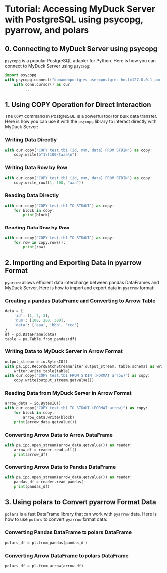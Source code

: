 # Tutorial: Accessing MyDuck Server with PostgreSQL using psycopg, pyarrow, and polars

## 0. Connecting to MyDuck Server using psycopg

`psycopg` is a popular PostgreSQL adapter for Python. Here is how you can connect to MyDuck Server using `psycopg`:

```python
import psycopg
with psycopg.connect("dbname=postgres user=postgres host=127.0.0.1 port=5432", autocommit=True) as conn:
    with conn.cursor() as cur:
        ...
```

## 1. Using COPY Operation for Direct Interaction

The `COPY` command in PostgreSQL is a powerful tool for bulk data transfer. Here is how you can use it with the `psycopg` library to interact directly with MyDuck Server:

### Writing Data Directly

```python
with cur.copy("COPY test.tb1 (id, num, data) FROM STDIN") as copy:
    copy.write(b"1\t100\taaa\n")
```

### Writing Data Row by Row

```python
with cur.copy("COPY test.tb1 (id, num, data) FROM STDIN") as copy:
    copy.write_row((1, 100, "aaa"))
```

### Reading Data Directly

```python
with cur.copy("COPY test.tb1 TO STDOUT") as copy:
    for block in copy:
        print(block)
```

### Reading Data Row by Row

```python
with cur.copy("COPY test.tb1 TO STDOUT") as copy:
    for row in copy.rows():
        print(row)
```

## 2. Importing and Exporting Data in pyarrow Format

`pyarrow` allows efficient data interchange between pandas DataFrames and MyDuck Server. Here is how to import and export data in `pyarrow` format:

### Creating a pandas DataFrame and Converting to Arrow Table

```python
data = {
    'id': [1, 2, 3],
    'num': [100, 200, 300],
    'data': ['aaa', 'bbb', 'ccc']
}
df = pd.DataFrame(data)
table = pa.Table.from_pandas(df)
```

### Writing Data to MyDuck Server in Arrow Format

```python
output_stream = io.BytesIO()
with pa.ipc.RecordBatchStreamWriter(output_stream, table.schema) as writer:
    writer.write_table(table)
with cur.copy("COPY test.tb1 FROM STDIN (FORMAT arrow)") as copy:
    copy.write(output_stream.getvalue())
```

### Reading Data from MyDuck Server in Arrow Format

```python
arrow_data = io.BytesIO()
with cur.copy("COPY test.tb1 TO STDOUT (FORMAT arrow)") as copy:
    for block in copy:
        arrow_data.write(block)
    print(arrow_data.getvalue())
```

### Converting Arrow Data to Arrow DataFrame

```python
with pa.ipc.open_stream(arrow_data.getvalue()) as reader:
    arrow_df = reader.read_all()
    print(arrow_df)
```

### Converting Arrow Data to Pandas DataFrame

```python
with pa.ipc.open_stream(arrow_data.getvalue()) as reader:
    pandas_df = reader.read_pandas()
    print(pandas_df)
```

## 3. Using polars to Convert pyarrow Format Data

`polars` is a fast DataFrame library that can work with `pyarrow` data. Here is how to use `polars` to convert `pyarrow` format data:

### Converting Pandas DataFrame to polars DataFrame

```python
polars_df = pl.from_pandas(pandas_df)
```

### Converting Arrow DataFrame to polars DataFrame

```python
polars_df = pl.from_arrow(arrow_df)
```